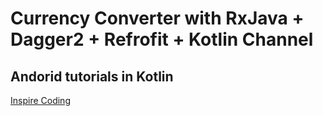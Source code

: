# Currency Converter with RxJava + Dagger2 + Refrofit + Kotlin Channel

## Andorid tutorials in Kotlin

[Inspire Coding](https://inspirecoding.app/)
